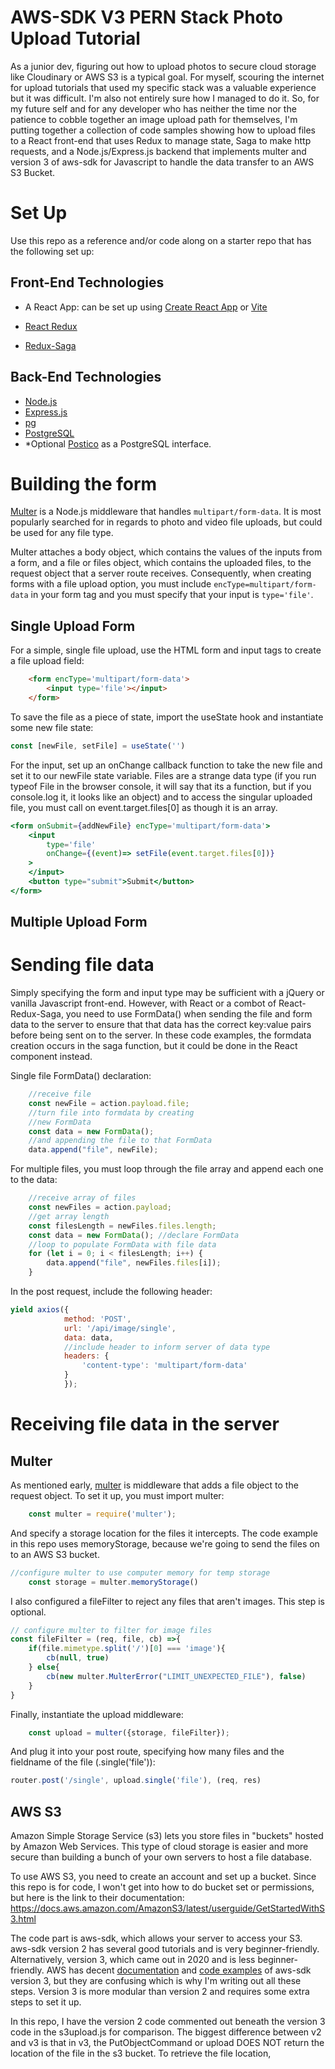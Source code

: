 # AWS-SDK V3 PERN Stack Photo Upload Tutorial

As a junior dev, figuring out how to upload photos to secure cloud storage like Cloudinary or AWS S3 is a typical goal. For myself, scouring the internet for upload tutorials that used my specific stack was a valuable experience but it was difficult. I'm also not entirely sure how I managed to do it. So, for my future self and for any developer who has neither the time nor the patience to cobble together an image upload path for themselves, I'm putting together a collection of code samples showing how to upload files to a React front-end that uses Redux to manage state, Saga to make http requests, and a Node.js/Express.js backend that implements multer and version 3 of aws-sdk for Javascript to handle the data transfer to an AWS S3 Bucket.

# Set Up

Use this repo as a reference and/or code along on a starter repo that has the following set up:

## Front-End Technologies
    
- A React App: can be set up using [Create React App](https://create-react-app.dev/) or [Vite](https://vitejs.dev/)

- [React Redux](https://react-redux.js.org/)

- [Redux-Saga](https://redux-saga.js.org/)

## Back-End Technologies

- [Node.js](https://nodejs.org/en)
- [Express.js](https://expressjs.com/) 
- [pg](https://node-postgres.com/) 
- [PostgreSQL](https://www.postgresql.org/) 
- *Optional [Postico](https://eggerapps.at/postico2/) as a PostgreSQL interface.   

# Building the form

[Multer](https://github.com/expressjs/multer) is a Node.js middleware that handles `multipart/form-data`. It is most popularly searched for in regards to photo and video file uploads, but could be used for any file type.

Multer attaches a body object, which contains the values of the inputs from a form, and a file or files object, which contains the uploaded files, to the request object that a server route receives. Consequently, when creating forms with a file upload option, you must include `encType=multipart/form-data` in your form tag and you must specify that your input is `type='file'`. 

## Single Upload Form

For a simple, single file upload, use the HTML form and input tags to create a file upload field: 

```html
    <form encType='multipart/form-data'>
        <input type='file'></input>
    </form>
```

To save the file as a piece of state, import the useState hook and instantiate some new file state: 

```js
const [newFile, setFile] = useState('')
```

For the input, set up an onChange callback function to take the new file and set it to our newFile state variable. Files are a strange data type (if you run typeof File in the browser console, it will say that its a function, but if you console.log it, it looks like an object) and to access the singular uploaded file, you must call on event.target.files[0] as though it is an array.  

```jsx
<form onSubmit={addNewFile} encType='multipart/form-data'>
    <input 
        type='file' 
        onChange={(event)=> setFile(event.target.files[0])}
    >
    </input>
    <button type="submit">Submit</button>
</form>
```

## Multiple Upload Form


# Sending file data

Simply specifying the form and input type may be sufficient with a jQuery or vanilla Javascript front-end. However, with React or a combot of React-Redux-Saga, you need to use FormData() when sending the file and form data to the server to ensure that that data has the correct key:value pairs before being sent on to the server. In these code examples, the formdata creation occurs in the saga function, but it could be done in the React component instead. 

Single file FormData() declaration:

```js
    //receive file
    const newFile = action.payload.file;
    //turn file into formdata by creating
    //new FormData
    const data = new FormData();
    //and appending the file to that FormData
    data.append("file", newFile);
```

For multiple files, you must loop through the file array and append each one to the data: 

```js
    //receive array of files
    const newFiles = action.payload;
    //get array length
    const filesLength = newFiles.files.length;
    const data = new FormData(); //declare FormData
    //loop to populate FormData with file data
    for (let i = 0; i < filesLength; i++) {
        data.append("file", newFiles.files[i]);
    }
```

In the post request, include the following header: 

```js
yield axios({
            method: 'POST',
            url: '/api/image/single',
            data: data,
            //include header to inform server of data type
            headers: {
                'content-type': 'multipart/form-data'
            }
            });
```

# Receiving file data in the server

## Multer

As mentioned early, [multer](https://github.com/expressjs/multer) is middleware that adds a file object to the request object. To set it up, you must import multer: 

```js
    const multer = require('multer');
```

And specify a storage location for the files it intercepts. The code example in this repo uses memoryStorage, because we're going to send the files on to an AWS S3 bucket. 

```js
//configure multer to use computer memory for temp storage
    const storage = multer.memoryStorage()
```

I also configured a fileFilter to reject any files that aren't images. This step is optional.

```js
// configure multer to filter for image files
const fileFilter = (req, file, cb) =>{
    if(file.mimetype.split('/')[0] === 'image'){
        cb(null, true)
    } else{
        cb(new multer.MulterError("LIMIT_UNEXPECTED_FILE"), false)
    }
}
```

Finally, instantiate the upload middleware:

```js
    const upload = multer({storage, fileFilter});
```

And plug it into your post route, specifying how many files and the fieldname of the file (.single('file')):

```js
router.post('/single', upload.single('file'), (req, res)
```

## AWS S3

Amazon Simple Storage Service (s3) lets you store files in "buckets" hosted by Amazon Web Services. This type of cloud storage is easier and more secure than building a bunch of your own servers to host a file database. 

To use AWS S3, you need to create an account and set up a bucket. Since this repo is for code, I won't get into how to do bucket set or permissions, but here is the link to their documentation: https://docs.aws.amazon.com/AmazonS3/latest/userguide/GetStartedWithS3.html

The code part is aws-sdk, which allows your server to access your S3. aws-sdk version 2 has several good tutorials and is very beginner-friendly. Alternatively, version 3, which came out in 2020 and is less beginner-friendly. AWS has decent [documentation](https://docs.aws.amazon.com/AWSJavaScriptSDK/v3/latest/index.html#aws-sdk-for-javascript-v3) and [code examples](https://docs.aws.amazon.com/AmazonS3/latest/userguide/service_code_examples.html) of aws-sdk version 3, but they are confusing which is why I'm writing out all these steps. Version 3 is more modular than version 2 and requires some extra steps to set it up.  

In this repo, I have the version 2 code commented out beneath the version 3 code in the s3upload.js for comparison. The biggest difference between v2 and v3 is that in v3, the PutObjectCommand or upload DOES NOT return the location of the file in the s3 bucket. To retrieve the file location, 